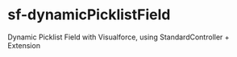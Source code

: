 # sf-dynamicPicklistField
Dynamic Picklist Field with Visualforce, using StandardController + Extension
